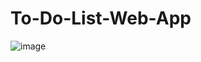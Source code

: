 # To-Do-List-Web-App

![image](https://github.com/user-attachments/assets/cbf3e2cf-5c25-4414-8a54-b7f32fdaa97d)

